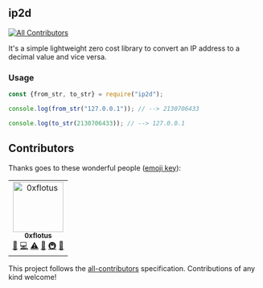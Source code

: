 ## ip2d
[![All Contributors](https://img.shields.io/badge/all_contributors-1-orange.svg?style=flat-square)](#contributors)

It's a simple lightweight zero cost library to convert an IP address to a decimal value and vice versa.

### Usage

```javascript
const {from_str, to_str} = require("ip2d");

console.log(from_str("127.0.0.1")); // --> 2130706433

console.log(to_str(2130706433)); // --> 127.0.0.1
```

## Contributors

Thanks goes to these wonderful people ([emoji key](https://allcontributors.org/docs/en/emoji-key)):

<!-- ALL-CONTRIBUTORS-LIST:START - Do not remove or modify this section -->
<!-- prettier-ignore -->
<table><tr><td align="center"><a href="https://github.com/0xflotus"><img src="https://avatars3.githubusercontent.com/u/26602940?v=4" width="100px;" alt="0xflotus"/><br /><sub><b>0xflotus</b></sub></a><br /><a href="https://github.com/0xflotus/ip2d/commits?author=0xflotus" title="Documentation">📖</a> <a href="https://github.com/0xflotus/ip2d/commits?author=0xflotus" title="Code">💻</a> <a href="https://github.com/0xflotus/ip2d/commits?author=0xflotus" title="Tests">⚠️</a> <a href="#projectManagement-0xflotus" title="Project Management">📆</a> <a href="#infra-0xflotus" title="Infrastructure (Hosting, Build-Tools, etc)">🚇</a> <a href="#maintenance-0xflotus" title="Maintenance">🚧</a></td></tr></table>

<!-- ALL-CONTRIBUTORS-LIST:END -->

This project follows the [all-contributors](https://github.com/all-contributors/all-contributors) specification. Contributions of any kind welcome!